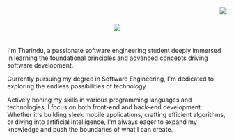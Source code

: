 <img align="right" src="https://visitor-badge.laobi.icu/badge?page_id=Tharindu-Wickramarachchi.Tharindu-Wickramarachchi" />

<h1 align="center">
    <img src="https://readme-typing-svg.herokuapp.com/?font=Righteous&size=35&center=true&vCenter=true&width=500&height=70&duration=4000&lines=Hi+There!+👋;+I'm+Tharindu!;" />
</h1>

<br/>
I'm Tharindu, a passionate software engineering student deeply immersed in learning the foundational principles and advanced concepts driving software development.

Currently pursuing my degree in Software Engineering, I'm dedicated to exploring the endless possibilities of technology.

Actively honing my skills in various programming languages and technologies, I focus on both front-end and back-end development. Whether it's building sleek mobile applications, crafting efficient algorithms, or diving into artificial intelligence, I'm always eager to expand my knowledge and push the boundaries of what I can create.

<!--

👋 Hi there! I'm Tharindu, a passionate software engineering student deeply immersed in learning the foundational principles and advanced concepts driving software development.

🎓 Currently pursuing my degree in Software Engineering, I'm dedicated to exploring the endless possibilities of technology.

💻 Actively honing my skills in various programming languages and technologies, I focus on [mention any specific areas of interest or specialization], whether it's building sleek web applications, crafting efficient algorithms, or diving into artificial intelligence. Always eager to expand my knowledge and push the boundaries of what I can create.
**Tharindu-Wickramarachchi/Tharindu-Wickramarachchi** is a ✨ _special_ ✨ repository because its `README.md` (this file) appears on your GitHub profile.

Here are some ideas to get you started:

- 🔭 I’m currently working on ...
- 🌱 I’m currently learning ...
- 👯 I’m looking to collaborate on ...
- 🤔 I’m looking for help with ...
- 💬 Ask me about ...
- 📫 How to reach me: ...
- 😄 Pronouns: ...
- ⚡ Fun fact: ...
-->
